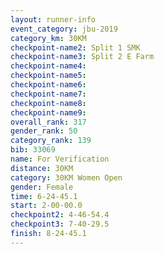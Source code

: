 ```yaml
---
layout: runner-info 
event_category: jbu-2019 
category_km: 30KM 
checkpoint-name2: Split 1 SMK 
checkpoint-name3: Split 2 E Farm 
checkpoint-name4: 
checkpoint-name5: 
checkpoint-name6: 
checkpoint-name7: 
checkpoint-name8: 
checkpoint-name9: 
overall_rank: 317
gender_rank: 50
category_rank: 139
bib: 33069
name: For Verification
distance: 30KM
category: 30KM Women Open
gender: Female
time: 6-24-45.1
start: 2-00-00.0
checkpoint2: 4-46-54.4
checkpoint3: 7-40-29.5
finish: 8-24-45.1
---
```

